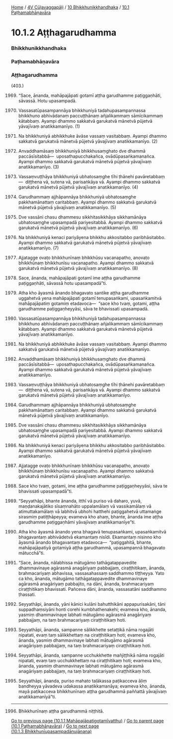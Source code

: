 
[Home](/) / [4V Cūḷavaggapāḷi](../../../4V.md) / [10 Bhikkhunikkhandhaka](../../10.md) / [10.1 Paṭhamabhāṇavāra](../10.1.md)

# 10.1.2 Aṭṭhagarudhamma

### Bhikkhunikkhandhaka

### Paṭhamabhāṇavāra

### Aṭṭhagarudhamma

(403.)

1969. “Sace, ānanda, mahāpajāpati gotamī aṭṭha garudhamme paṭiggaṇhāti, sāvassā. Hotu upasampadā.

1970. Vassasatūpasampannāya bhikkhuniyā tadahupasampannassa bhikkhuno abhivādanaṃ paccuṭṭhānaṃ añjalikammaṃ sāmīcikammaṃ kātabbaṃ. Ayampi dhammo sakkatvā garukatvā mānetvā pūjetvā yāvajīvaṃ anatikkamanīyo. (1)

1971. Na bhikkhuniyā abhikkhuke āvāse vassaṃ vasitabbaṃ. Ayampi dhammo sakkatvā garukatvā mānetvā pūjetvā yāvajīvaṃ anatikkamanīyo. (2)

1972. Anvaddhamāsaṃ bhikkhuniyā bhikkhusaṃghato dve dhammā paccāsīsitabbā—  uposathapucchakañca, ovādūpasaṅkamanañca. Ayampi dhammo sakkatvā garukatvā mānetvā pūjetvā yāvajīvaṃ anatikkamanīyo. (3)

1973. Vassaṃvuṭṭhāya bhikkhuniyā ubhatosaṃghe tīhi ṭhānehi pavāretabbaṃ—  diṭṭhena vā, sutena vā, parisaṅkāya vā. Ayampi dhammo sakkatvā garukatvā mānetvā pūjetvā yāvajīvaṃ anatikkamanīyo. (4)

1974. Garudhammaṃ ajjhāpannāya bhikkhuniyā ubhatosaṃghe pakkhamānattaṃ caritabbaṃ. Ayampi dhammo sakkatvā garukatvā mānetvā pūjetvā yāvajīvaṃ anatikkamanīyo. (5)

1975. Dve vassāni chasu dhammesu sikkhitasikkhāya sikkhamānāya ubhatosaṃghe upasampadā pariyesitabbā. Ayampi dhammo sakkatvā garukatvā mānetvā pūjetvā yāvajīvaṃ anatikkamanīyo. (6)

1976. Na bhikkhuniyā kenaci pariyāyena bhikkhu akkositabbo paribhāsitabbo. Ayampi dhammo sakkatvā garukatvā mānetvā pūjetvā yāvajīvaṃ anatikkamanīyo. (7)

1977. Ajjatagge ovaṭo bhikkhunīnaṃ bhikkhūsu vacanapatho, anovaṭo bhikkhūnaṃ bhikkhunīsu vacanapatho. Ayampi dhammo sakkatvā garukatvā mānetvā pūjetvā yāvajīvaṃ anatikkamanīyo. (8)

1978. Sace, ānanda, mahāpajāpati gotamī ime aṭṭha garudhamme paṭiggaṇhāti, sāvassā hotu upasampadā”ti.

1979. Atha kho āyasmā ānando bhagavato santike aṭṭha garudhamme uggahetvā yena mahāpajāpati gotamī tenupasaṅkami, upasaṅkamitvā mahāpajāpatiṃ gotamiṃ etadavoca—  “sace kho tvaṃ, gotami, aṭṭha garudhamme paṭiggaṇheyyāsi, sāva te bhavissati upasampadā.

1980. Vassasatūpasampannāya bhikkhuniyā tadahupasampannassa bhikkhuno abhivādanaṃ paccuṭṭhānaṃ añjalikammaṃ sāmīcikammaṃ kātabbaṃ. Ayampi dhammo sakkatvā garukatvā mānetvā pūjetvā yāvajīvaṃ anatikkamanīyo.

1981. Na bhikkhuniyā abhikkhuke āvāse vassaṃ vasitabbaṃ. Ayampi dhammo sakkatvā garukatvā mānetvā pūjetvā yāvajīvaṃ anatikkamanīyo.

1982. Anvaddhamāsaṃ bhikkhuniyā bhikkhusaṃghato dve dhammā paccāsīsitabbā—  uposathapucchakañca, ovādūpasaṅkamanañca. Ayampi dhammo sakkatvā garukatvā mānetvā pūjetvā yāvajīvaṃ anatikkamanīyo.

1983. Vassaṃvuṭṭhāya bhikkhuniyā ubhatosaṃghe tīhi ṭhānehi pavāretabbaṃ—  diṭṭhena vā, sutena vā, parisaṅkāya vā. Ayampi dhammo sakkatvā garukatvā mānetvā pūjetvā yāvajīvaṃ anatikkamanīyo.

1984. Garudhammaṃ ajjhāpannāya bhikkhuniyā ubhatosaṃghe pakkhamānattaṃ caritabbaṃ. Ayampi dhammo sakkatvā garukatvā mānetvā pūjetvā yāvajīvaṃ anatikkamanīyo.

1985. Dve vassāni chasu dhammesu sikkhitasikkhāya sikkhamānāya ubhatosaṃghe upasampadā pariyesitabbā. Ayampi dhammo sakkatvā garukatvā mānetvā pūjetvā yāvajīvaṃ anatikkamanīyo.

1986. Na bhikkhuniyā kenaci pariyāyena bhikkhu akkositabbo paribhāsitabbo. Ayampi dhammo sakkatvā garukatvā mānetvā pūjetvā yāvajīvaṃ anatikkamanīyo.

1987. Ajjatagge ovaṭo bhikkhunīnaṃ bhikkhūsu vacanapatho, anovaṭo bhikkhūnaṃ bhikkhunīsu vacanapatho. Ayampi dhammo sakkatvā garukatvā mānetvā pūjetvā yāvajīvaṃ anatikkamanīyo.

1988. Sace kho tvaṃ, gotami, ime aṭṭha garudhamme paṭiggaṇheyyāsi, sāva te bhavissati upasampadā”ti.

1989. “Seyyathāpi, bhante ānanda, itthī vā puriso vā daharo, yuvā, maṇḍanakajātiko sīsaṃnahāto uppalamālaṃ vā vassikamālaṃ vā atimuttakamālaṃ vā labhitvā ubhohi hatthehi paṭiggahetvā uttamaṅge sirasmiṃ patiṭṭhāpeyya; evameva kho ahaṃ, bhante, ānanda ime aṭṭha garudhamme paṭiggaṇhāmi yāvajīvaṃ anatikkamanīye”ti.

1990. Atha kho āyasmā ānando yena bhagavā tenupasaṅkami, upasaṅkamitvā bhagavantaṃ abhivādetvā ekamantaṃ nisīdi. Ekamantaṃ nisinno kho āyasmā ānando bhagavantaṃ etadavoca—  “paṭiggahitā, bhante, mahāpajāpatiyā gotamiyā aṭṭha garudhammā, upasampannā bhagavato mātucchā”ti.

1991. “Sace, ānanda, nālabhissa mātugāmo tathāgatappavedite dhammavinaye agārasmā anagāriyaṃ pabbajjaṃ, ciraṭṭhitikaṃ, ānanda, brahmacariyaṃ abhavissa, vassasahassaṃ saddhammo tiṭṭheyya. Yato ca kho, ānanda, mātugāmo tathāgatappavedite dhammavinaye agārasmā anagāriyaṃ pabbajito, na dāni, ānanda, brahmacariyaṃ ciraṭṭhitikaṃ bhavissati. Pañceva dāni, ānanda, vassasatāni saddhammo ṭhassati.

1992. Seyyathāpi, ānanda, yāni kānici kulāni bahutthikāni appapurisakāni, tāni suppadhaṃsiyāni honti corehi kumbhathenakehi; evameva kho, ānanda, yasmiṃ dhammavinaye labhati mātugāmo agārasmā anagāriyaṃ pabbajjaṃ, na taṃ brahmacariyaṃ ciraṭṭhitikaṃ hoti.

1993. Seyyathāpi, ānanda, sampanne sālikkhette setaṭṭikā nāma rogajāti nipatati, evaṃ taṃ sālikkhettaṃ na ciraṭṭhitikaṃ hoti; evameva kho, ānanda, yasmiṃ dhammavinaye labhati mātugāmo agārasmā anagāriyaṃ pabbajjaṃ, na taṃ brahmacariyaṃ ciraṭṭhitikaṃ hoti.

1994. Seyyathāpi, ānanda, sampanne ucchukkhette mañjiṭṭhikā nāma rogajāti nipatati, evaṃ taṃ ucchukkhettaṃ na ciraṭṭhitikaṃ hoti; evameva kho, ānanda, yasmiṃ dhammavinaye labhati mātugāmo agārasmā anagāriyaṃ pabbajjaṃ, na taṃ brahmacariyaṃ ciraṭṭhitikaṃ hoti.

1995. Seyyathāpi, ānanda, puriso mahato taḷākassa paṭikacceva āḷiṃ bandheyya yāvadeva udakassa anatikkamanāya; evameva kho, ānanda, mayā paṭikacceva bhikkhunīnaṃ aṭṭha garudhammā paññattā yāvajīvaṃ anatikkamanīyā”ti.

---

1996. Bhikkhunīnaṃ aṭṭha garudhammā niṭṭhitā.



[Go to previous page (10.1.1 Mahāpajāpatigotamīvatthu)](10.1.1.md) / [Go to parent page (10.1 Paṭhamabhāṇavāra)](../10.1.md) / [Go to next page (10.1.3 Bhikkhunīupasampadānujānana)](10.1.3.md)



